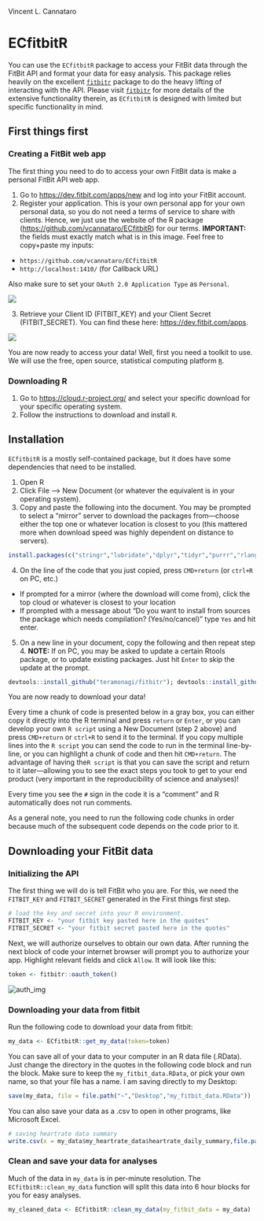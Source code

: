 Vincent L. Cannataro

# ECfitbitR

You can use the `ECfitbitR` package to access your FitBit data through
the FitBit API and format your data for easy analysis. This package
relies heavily on the excellent
[`fitbitr`](https://github.com/teramonagi/fitbitr) package to do the
heavy lifting of interacting with the API. Please visit
[`fitbitr`](https://github.com/teramonagi/fitbitr) for more details of
the extensive functionality therein, as `ECfitbitR` is designed with
limited but specific functionality in mind.

## First things first

### Creating a FitBit web app

The first thing you need to do to access your own FitBit data is make a
personal FitBit API web app.

1.  Go to <https://dev.fitbit.com/apps/new> and log into your FitBit
    account.
2.  Register your application. This is your own personal app for your
    own personal data, so you do not need a terms of service to share
    with clients. Hence, we just use the website of the R package
    (<https://github.com/vcannataro/ECfitbitR>) for our terms.
    **IMPORTANT:** the fields must exactly match what is in this image.
    Feel free to copy+paste my inputs:

<!-- end list -->

  - `https://github.com/vcannataro/ECfitbitR`
  - `http://localhost:1410/` (for Callback URL)

Also make sure to set your `OAuth 2.0 Application Type` as `Personal`.

![](man/figures/screenshot_app_options.png)

3.  Retrieve your Client ID (FITBIT\_KEY) and your Client Secret
    (FITBIT\_SECRET). You can find these here:
    <https://dev.fitbit.com/apps>.

![](man/figures/web_app_settings.png)

You are now ready to access your data\! Well, first you need a toolkit
to use. We will use the free, open source, statistical computing
platform [`R`](https://www.r-project.org/).

### Downloading R

1.  Go to <https://cloud.r-project.org/> and select your specific
    download for your specific operating system.
2.  Follow the instructions to download and install `R`.

## Installation

`ECfitbitR` is a mostly self-contained package, but it does have some
dependencies that need to be installed.

1.  Open R
2.  Click File –\> New Document (or whatever the equivalent is in your
    operating system).
3.  Copy and paste the following into the document. You may be prompted
    to select a “mirror” server to download the packages from—choose
    either the top one or whatever location is closest to you (this
    mattered more when download speed was highly dependent on distance
    to
servers).

<!-- end list -->

``` r
install.packages(c("stringr","lubridate","dplyr","tidyr","purrr","rlang","httr","jsonlite","httpuv","RCurl","devtools","magrittr"))
```

4.  On the line of the code that you just copied, press `CMD+return` (or
    `ctrl+R` on PC, etc.)

<!-- end list -->

  - If prompted for a mirror (where the download will come from), click
    the top cloud or whatever is closest to your location
  - If prompted with a message about “Do you want to install from
    sources the package which needs compilation? (Yes/no/cancel)” type
    `Yes` and hit enter.

<!-- end list -->

5.  On a new line in your document, copy the following and then repeat
    step 4. **NOTE:** If on PC, you may be asked to update a certain
    Rtools package, or to update existing packages. Just hit `Enter` to
    skip the update at the
prompt.

<!-- end list -->

``` r
devtools::install_github("teramonagi/fitbitr"); devtools::install_github("vcannataro/ECfitbitR")
```

You are now ready to download your data\!

Every time a chunk of code is presented below in a gray box, you can
either copy it directly into the R terminal and press `return` or
`Enter`, or you can develop your own `R script` using a New Document
(step 2 above) and press `CMD+return` or `ctrl+R` to send it to the
terminal. If you copy multiple lines into the `R script` you can send
the code to run in the terminal line-by-line, or you can highlight a
chunk of code and then hit `CMD+return`. The advantage of having the`R
script` is that you can save the script and return to it later—allowing
you to see the exact steps you took to get to your end product (very
important in the reproducibility of science and analyses)\!

Every time you see the `#` sign in the code it is a “comment” and R
automatically does not run comments.

As a general note, you need to run the following code chunks in order
because much of the subsequent code depends on the code prior to it.

## Downloading your FitBit data

### Initializing the API

The first thing we will do is tell FitBit who you are. For this, we need
the `FITBIT_KEY` and `FITBIT_SECRET` generated in the First things first
step.

``` r
# load the key and secret into your R environment. 
FITBIT_KEY <- "your fitbit key pasted here in the quotes"
FITBIT_SECRET <- "your fitbit secret pasted here in the quotes"
```

Next, we will authorize ourselves to obtain our own data. After running
the next block of code your internet browser will prompt you to
authorize your app. Highlight relevant fields and click `Allow`. It will
look like this:

``` r
token <- fitbitr::oauth_token()
```

![auth\_img](man/figures/authorize_screenshot.png)

### Downloading your data from fitbit

Run the following code to download your data from fitbit:

``` r
my_data <- ECfitbitR::get_my_data(token=token)
```

You can save all of your data to your computer in an R data file
(.RData). Just change the directory in the quotes in the following code
block and run the block. Make sure to keep the `my_fitbit_data.RData`,
or pick your own name, so that your file has a name. I am saving
directly to my Desktop:

``` r
save(my_data, file = file.path("~","Desktop","my_fitbit_data.RData")) 
```

You can also save your data as a .csv to open in other programs, like
Microsoft Excel.

``` r
# saving heartrate data summary
write.csv(x = my_data$my_heartrate_data$heartrate_daily_summary,file.path("~","Desktop","my_heartrate_data.csv"), row.names = F)
```

### Clean and save your data for analyses

Much of the data in `my_data` is in per-minute resolution. The
`ECfitbitR::clean_my_data` function will split this data into 6 hour
blocks for you for easy analyses.

``` r
my_cleaned_data <- ECfitbitR::clean_my_data(my_fitbit_data = my_data)
```
